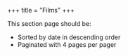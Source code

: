 +++
title = "Films"
+++

This section page should be:

- Sorted by date in descending order
- Paginated with 4 pages per pager

